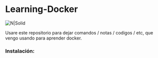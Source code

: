 # Learning-Docker

![N|Solid](https://www.openshift.org/img/logo-docker-h.svg)

Usare este repositorio para dejar comandos / notas / codigos / etc, que vengo usando para aprender docker.

### Instalación:
